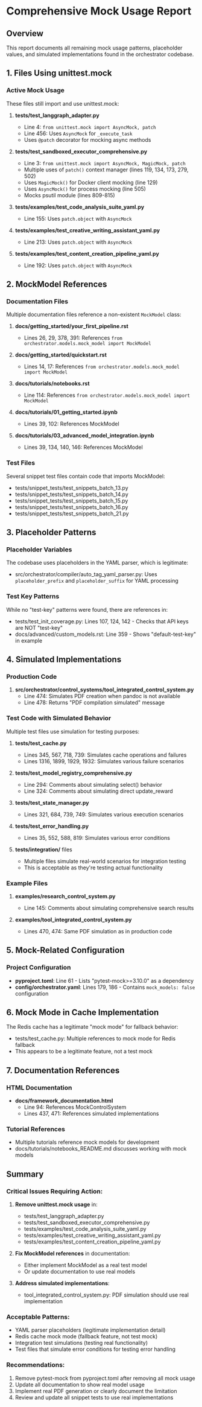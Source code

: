 # Comprehensive Mock Usage Report

## Overview
This report documents all remaining mock usage patterns, placeholder values, and simulated implementations found in the orchestrator codebase.

## 1. Files Using unittest.mock

### Active Mock Usage
These files still import and use unittest.mock:

1. **tests/test_langgraph_adapter.py**
   - Line 4: `from unittest.mock import AsyncMock, patch`
   - Line 456: Uses `AsyncMock` for `_execute_task`
   - Uses `@patch` decorator for mocking async methods

2. **tests/test_sandboxed_executor_comprehensive.py**
   - Line 3: `from unittest.mock import AsyncMock, MagicMock, patch`
   - Multiple uses of `patch()` context manager (lines 119, 134, 173, 279, 502)
   - Uses `MagicMock()` for Docker client mocking (line 129)
   - Uses `AsyncMock()` for process mocking (line 505)
   - Mocks psutil module (lines 809-815)

3. **tests/examples/test_code_analysis_suite_yaml.py**
   - Line 155: Uses `patch.object` with `AsyncMock`

4. **tests/examples/test_creative_writing_assistant_yaml.py**
   - Line 213: Uses `patch.object` with `AsyncMock`

5. **tests/examples/test_content_creation_pipeline_yaml.py**
   - Line 192: Uses `patch.object` with `AsyncMock`

## 2. MockModel References

### Documentation Files
Multiple documentation files reference a non-existent `MockModel` class:

1. **docs/getting_started/your_first_pipeline.rst**
   - Lines 26, 29, 378, 391: References `from orchestrator.models.mock_model import MockModel`

2. **docs/getting_started/quickstart.rst**
   - Lines 14, 17: References `from orchestrator.models.mock_model import MockModel`

3. **docs/tutorials/notebooks.rst**
   - Line 114: References `from orchestrator.models.mock_model import MockModel`

4. **docs/tutorials/01_getting_started.ipynb**
   - Lines 39, 102: References MockModel

5. **docs/tutorials/03_advanced_model_integration.ipynb**
   - Lines 39, 134, 140, 146: References MockModel

### Test Files
Several snippet test files contain code that imports MockModel:
- tests/snippet_tests/test_snippets_batch_13.py
- tests/snippet_tests/test_snippets_batch_14.py
- tests/snippet_tests/test_snippets_batch_15.py
- tests/snippet_tests/test_snippets_batch_16.py
- tests/snippet_tests/test_snippets_batch_21.py

## 3. Placeholder Patterns

### Placeholder Variables
The codebase uses placeholders in the YAML parser, which is legitimate:
- src/orchestrator/compiler/auto_tag_yaml_parser.py: Uses `placeholder_prefix` and `placeholder_suffix` for YAML processing

### Test Key Patterns
While no "test-key" patterns were found, there are references in:
- tests/test_init_coverage.py: Lines 107, 124, 142 - Checks that API keys are NOT "test-key"
- docs/advanced/custom_models.rst: Line 359 - Shows "default-test-key" in example

## 4. Simulated Implementations

### Production Code
1. **src/orchestrator/control_systems/tool_integrated_control_system.py**
   - Line 474: Simulates PDF creation when pandoc is not available
   - Line 478: Returns "PDF compilation simulated" message

### Test Code with Simulated Behavior
Multiple test files use simulation for testing purposes:

1. **tests/test_cache.py**
   - Lines 345, 567, 718, 739: Simulates cache operations and failures
   - Lines 1316, 1899, 1929, 1932: Simulates various failure scenarios

2. **tests/test_model_registry_comprehensive.py**
   - Line 294: Comments about simulating select() behavior
   - Line 324: Comments about simulating direct update_reward

3. **tests/test_state_manager.py**
   - Lines 321, 684, 739, 749: Simulates various execution scenarios

4. **tests/test_error_handling.py**
   - Lines 35, 552, 588, 819: Simulates various error conditions

5. **tests/integration/** files
   - Multiple files simulate real-world scenarios for integration testing
   - This is acceptable as they're testing actual functionality

### Example Files
1. **examples/research_control_system.py**
   - Line 145: Comments about simulating comprehensive search results

2. **examples/tool_integrated_control_system.py**
   - Lines 470, 474: Same PDF simulation as in production code

## 5. Mock-Related Configuration

### Project Configuration
- **pyproject.toml**: Line 61 - Lists "pytest-mock>=3.10.0" as a dependency
- **config/orchestrator.yaml**: Lines 179, 186 - Contains `mock_models: false` configuration

## 6. Mock Mode in Cache Implementation

The Redis cache has a legitimate "mock mode" for fallback behavior:
- tests/test_cache.py: Multiple references to mock mode for Redis fallback
- This appears to be a legitimate feature, not a test mock

## 7. Documentation References

### HTML Documentation
- **docs/framework_documentation.html**
  - Line 94: References MockControlSystem
  - Lines 437, 471: References simulated implementations

### Tutorial References
- Multiple tutorials reference mock models for development
- docs/tutorials/notebooks_README.md discusses working with mock models

## Summary

### Critical Issues Requiring Action:
1. **Remove unittest.mock usage** in:
   - tests/test_langgraph_adapter.py
   - tests/test_sandboxed_executor_comprehensive.py
   - tests/examples/test_code_analysis_suite_yaml.py
   - tests/examples/test_creative_writing_assistant_yaml.py
   - tests/examples/test_content_creation_pipeline_yaml.py

2. **Fix MockModel references** in documentation:
   - Either implement MockModel as a real test model
   - Or update documentation to use real models

3. **Address simulated implementations**:
   - tool_integrated_control_system.py: PDF simulation should use real implementation

### Acceptable Patterns:
- YAML parser placeholders (legitimate implementation detail)
- Redis cache mock mode (fallback feature, not test mock)
- Integration test simulations (testing real functionality)
- Test files that simulate error conditions for testing error handling

### Recommendations:
1. Remove pytest-mock from pyproject.toml after removing all mock usage
2. Update all documentation to show real model usage
3. Implement real PDF generation or clearly document the limitation
4. Review and update all snippet tests to use real implementations